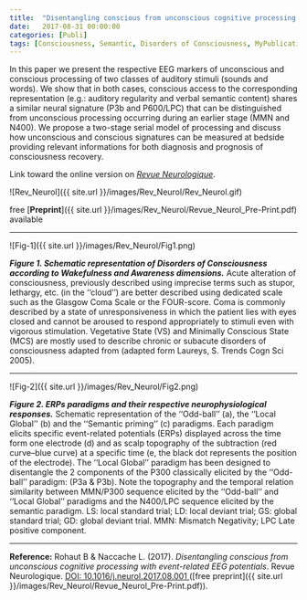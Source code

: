 ```yaml
---
title:  "Disentangling conscious from unconscious cognitive processing with event-related EEG potentials"
date:   2017-08-31 00:00:00
categories: [Publi]
tags: [Consciousness, Semantic, Disorders of Consciousness, MyPublications]
---
```


In this paper we present the respective EEG markers of unconscious and conscious processing of two classes of auditory stimuli (sounds and words).
We show that in both cases, conscious access to the corresponding representation (e.g.: auditory regularity and verbal semantic content) shares a similar neural signature (P3b and P600/LPC) that can be distinguished from unconscious processing occurring during an earlier stage (MMN and N400). We propose a two-stage serial model of processing and discuss how unconscious and conscious signatures can be measured at bedside providing relevant informations for both diagnosis and prognosis of consciousness recovery.

Link toward the online version on [*Revue Neurologique*](http://dx.doi.org/10.1016/j.neurol.2017.08.001).

![Rev_Neurol]({{ site.url }}/images/Rev_Neurol/Rev_Neurol.gif)

free [**Preprint**]({{ site.url }}/images/Rev_Neurol/Revue_Neurol_Pre-Print.pdf) available

---
![Fig-1]({{ site.url }}/images/Rev_Neurol/Fig1.png)

***Figure 1. Schematic representation of Disorders of Consciousness according to Wakefulness and Awareness dimensions.*** Acute alteration of consciousness, previously described using imprecise terms such as stupor, lethargy, etc. (in the ‘‘cloud’’) are better described using dedicated scale such as the Glasgow Coma Scale or the FOUR-score. Coma is commonly described by a state of unresponsiveness in which the patient lies with eyes closed and cannot be aroused to respond appropriately to stimuli even with vigorous stimulation. Vegetative State (VS) and Minimally Conscious State (MCS) are mostly used to describe chronic or subacute disorders of consciousness adapted from (adapted form Laureys, S. Trends Cogn Sci 2005).


---
![Fig-2]({{ site.url }}/images/Rev_Neurol/Fig2.png)

***Figure 2. ERPs paradigms and their respective neurophysiological responses.*** Schematic representation of the ‘‘Odd-ball’’ (a), the ‘‘Local Global’’ (b) and the ‘‘Semantic priming’’ (c) paradigms. Each paradigm elicits specific event-related potentials (ERPs) displayed across the time form one electrode (d) and as scalp topography of the subtraction (red curve–blue curve) at a specific time (e, the black dot represents the position of the electrode). The ‘‘Local Global’’ paradigm has been designed to disentangle the 2 components of the P300 classically elicited by the ‘‘Odd-ball’’ paradigm: (P3a & P3b). Note the topography and the temporal relation similarity between MMN/P300 sequence elicited by the ‘‘Odd-ball’’ and ‘‘Local Global’’ paradigms and the N400/LPC sequence elicited by the semantic paradigm. LS: local standard trial; LD: local deviant trial; GS: global standard trial; GD: global deviant trial. MMN: Mismatch Negativity; LPC Late positive component.

---

**Reference:** Rohaut B & Naccache L. (2017). *Disentangling conscious from unconscious cognitive processing with event-related EEG potentials*. Revue Neurologique.  [DOI: 10.1016/j.neurol.2017.08.001 ](http://dx.doi.org/10.1016/j.neurol.2017.08.001) ([free preprint]({{ site.url }}/images/Rev_Neurol/Revue_Neurol_Pre-Print.pdf)).

<script type='text/javascript' src='https://d1bxh8uas1mnw7.cloudfront.net/assets/embed.js'></script>
<div data-badge-popover="right" data-badge-type="medium-donut" data-doi="10.1016/j.neurol.2017.08.001" data-hide-less-than="3" class="altmetric-embed"></div>
